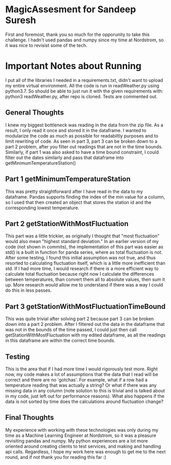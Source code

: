 # MagicAssesment for Sandeep Suresh

First and foremost, thank you so much for the opporunity to take this challenge. I hadn't used pandas and numpy since my time at Nordstrom, 
so it was nice to revisist some of the tech. 

# Important Notes about Running
  I put all of the libraries I needed in a requirements.txt, didn't want to upload my entire virtual environment. All the code is run in
  readWeather.py using python3.7. So should be able to just run it with the given requirements with: python3 readWeather.py, after repo 
  is cloned. Tests are commented out.

## General Thoughts
  I knew my biggest bottleneck was reading in the data from the zip file. As a result, I only read it once and stored it in the dataframe. 
  I wanted to modularize the code as much as possible for readabiltly purposes and to limit rewriting of code. As seen in part 3, part 3 
  can be broken down to a part 2 problem, after you filter out readings that are not in the time bounds. Similarly, if part 1 was also asked
  to have a time bound constraint, I could filter out the dates similarly and pass that dataframe into getMinimumTemperatureStation()

## Part 1 getMinimumTemperatureStation
  This was pretty straightforward after I have read in the data to my dataframe. Pandas supports finding the index of the min value for a 
  column, so I used that then created an object that stores the station id and the corresponding lowest temperature.

## Part 2 getStationWithMostFluctuation
  This part was a little trickier, as originally I thought that "most fluctuation" would also mean "highest standard deviation." In an earlier
  version of my code (not shown in commits), the implementation of this part was easier as std() is a built in function for panda series, where
  as total fluctuation is not. After some testing, I found this initial assumption was not true, and thus resorted to calculating fluctuation 
  itself, which is a little more inefficient than std. If I had more time, I would research if there is a more efficient way to calculate total 
  fluctuation because right now I calculate the differences between temperatures, than convert them all to absolute values, then sum it up. More
  research would allow me to understand if there was a way I could do this in less passes.
  
## Part 3 getStationWithMostFluctuationTimeBound
  This was quite trivial after solving part 2 because part 3 can be broken down into a part 2 problem. After I filtered out the data in the dataframe
  that was not in the bounds of the time passed, I could just then call getStationWithMostFluctuation with my edited dataframe, as all the readings in this 
  dataframe are within the correct time bounds.
  
## Testing
  This is the area that if I had more time I would rigorously test more. Right now, my code makes a lot of assumptions that the data that I read 
  will be correct and there are no 'gotchas'. For example, what if a row had a temperature reading that was actually a string? Or what if there
  was any missing data in any column (note solution to this is trivial and is talked about in my code, just left out for performance reasons). What
  also happens if the data is not sorted by time does the calculations around fluctuation change?
  
## Final Thoughts 
  My experience with working with these technologies was only during my time as a Machine Learning Engineer at Nordstrom, so it was a pleasure revisiting
  pandas and numpy. My python experiences are a lot more oriented around creating clients to test services, and making and handling api calls. 
  Regardless, I hope my work here was enough to get me to the next round, and if not thank you for reading this far :)
